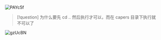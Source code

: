 ![PAYc5f](https://picture-suyifan.oss-cn-shenzhen.aliyuncs.com/uPic/PAYc5f.png)

>[!question] 为什么要先 cd .. 然后执行才可以，而在 capers 目录下执行就不可以了


![gzUcBN](https://picture-suyifan.oss-cn-shenzhen.aliyuncs.com/uPic/gzUcBN.png)
